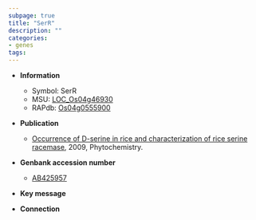 ```yaml
---
subpage: true
title: "SerR"
description: ""
categories:
- genes
tags: 
---
```


* **Information**  
    + Symbol: SerR  
    + MSU: [LOC_Os04g46930](http://rice.plantbiology.msu.edu/cgi-bin/ORF_infopage.cgi?orf=LOC_Os04g46930)  
    + RAPdb: [Os04g0555900](http://rapdb.dna.affrc.go.jp/viewer/gbrowse_details/irgsp1?name=Os04g0555900)  

* **Publication**  
    + [Occurrence of D-serine in rice and characterization of rice serine racemase](http://www.ncbi.nlm.nih.gov/pubmed?term=Occurrence+of+D-serine+in+rice+and+characterization+of+rice+serine+racemase%5BTitle%5D), 2009, Phytochemistry.

* **Genbank accession number**  
    + [AB425957](http://www.ncbi.nlm.nih.gov/nuccore/AB425957)

* **Key message**  

* **Connection**  



